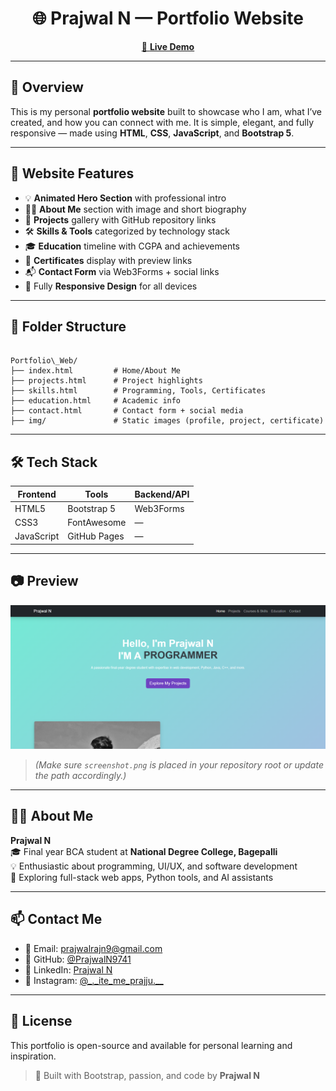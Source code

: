 
<h1 align="center">🌐 Prajwal N — Portfolio Website</h1>

<p align="center">
  <a href="https://prajwaln9741.github.io/Portfolio_Web/" target="_blank">
    🔗 <strong>Live Demo</strong>
  </a>
</p>

---

## 📌 Overview

This is my personal **portfolio website** built to showcase who I am, what I’ve created, and how you can connect with me. It is simple, elegant, and fully responsive — made using **HTML**, **CSS**, **JavaScript**, and **Bootstrap 5**.

---

## 🚀 Website Features

- 💡 **Animated Hero Section** with professional intro
- 👨‍💻 **About Me** section with image and short biography
- 💼 **Projects** gallery with GitHub repository links
- 🛠️ **Skills & Tools** categorized by technology stack
- 🎓 **Education** timeline with CGPA and achievements
- 📜 **Certificates** display with preview links
- 📬 **Contact Form** via Web3Forms + social links
- 📱 Fully **Responsive Design** for all devices

---

## 📁 Folder Structure

```

Portfolio\_Web/
├── index.html         # Home/About Me
├── projects.html      # Project highlights
├── skills.html        # Programming, Tools, Certificates
├── education.html     # Academic info
├── contact.html       # Contact form + social media
├── img/               # Static images (profile, project, certificate)

```

---

## 🛠️ Tech Stack

| Frontend   | Tools         | Backend/API |
|------------|---------------|-------------|
| HTML5      | Bootstrap 5   | Web3Forms   |
| CSS3       | FontAwesome   | —           |
| JavaScript | GitHub Pages  | —           |

---

## 📷 Preview

![Screenshot of my Portfolio Website](./screenshot.png)

> *(Make sure `screenshot.png` is placed in your repository root or update the path accordingly.)*

---

## 🙋‍♂️ About Me

**Prajwal N**  
🎓 Final year BCA student at **National Degree College, Bagepalli**  
💡 Enthusiastic about programming, UI/UX, and software development  
🚀 Exploring full-stack web apps, Python tools, and AI assistants  

---

## 📫 Contact Me

- 📧 Email: [prajwalrajn9@gmail.com](mailto:prajwalrajn9@gmail.com)
- 🐙 GitHub: [@PrajwalN9741](https://github.com/PrajwalN9741)
- 🔗 LinkedIn: [Prajwal N](https://www.linkedin.com/in/prajwal-n9741)
- 📸 Instagram: [@_._ite_me_prajju.__](https://www.instagram.com/_._ite_me_prajju.__)

---

## 📄 License

This portfolio is open-source and available for personal learning and inspiration.

> 💙 Built with Bootstrap, passion, and code by **Prajwal N**
